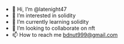 - 👋 Hi, I’m @latenight47
- 👀 I’m interested in solidity 
- 🌱 I’m currently learning solidity
- 💞️ I’m looking to collaborate on nft
- 📫 How to reach me bdnut999@gmail.com

<!---
latenight47/latenight47 is a ✨ special ✨ repository because its `README.md` (this file) appears on your GitHub profile.
You can click the Preview link to take a look at your changes.
--->
